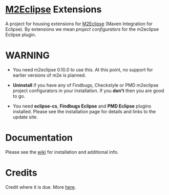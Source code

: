 # [M2Eclipse](http://m2eclipse.sonatype.org/) Extensions #
A project for housing extensions for [M2Eclipse](http://m2eclipse.sonatype.org/) (Maven Integration for Eclipse). By extensions we mean _project configurators_ for the m2eclipse Eclipse plugin.

# WARNING #
  * You need m2eclipse 0.10.0 to use this. At this point, no support for earlier versions of m2e is planned.
  * **Uninstall** if you have any of Findbugs, Checkstyle or PMD m2eclipse project configurators in your installation. If you **don't** then you are good to go.

  * You need **eclipse-cs**, **Findbugs Eclipse** and **PMD Eclipse** plugins installed. Please see the installation page for details and links to the update site.

# Documentation #
Please see the [wiki](HomePage.md) for installation and additional info.

# Credits #
Credit where it is due. More [here](Credits.md).
